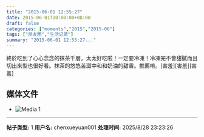 ```yaml
---
title: "2015-06-01 12:55:27"
date: 2015-06-01T10:00:00+08:00
draft: false
categories: ["moments","2015","2015-06"]
tags: ["朋友圈","生活记录"]
summary: "2015-06-01 12:55:27..."
---
```


終於吃到了心心念念的抹茶千層。太太好吃啦！一定要冷凍！冷凍完不會甜膩而且切出來型也很好看。抹茶的悠悠苦澀中和和奶油的甜香。推薦唷。[害羞][害羞][害羞]

## 媒体文件

- ![Media 1](/Moments/photos/2015-06-01/201506011255270.jpg)

---

**帖子类型:** 1
**用户名:** chenxueyuan001
**处理时间:** 2025/8/28 23:23:26